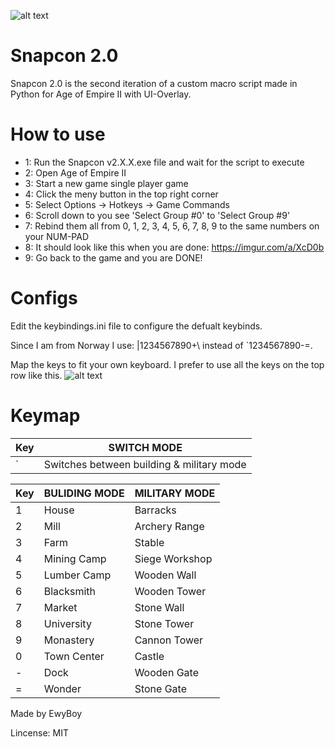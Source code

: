 ![alt text](https://media.giphy.com/media/2sYcUIFxphkBvR4S5J/giphy.gif)

# Snapcon 2.0 #

Snapcon 2.0 is the second iteration of a custom macro script made in Python for Age of Empire II with UI-Overlay.

# How to use #

*  1: Run the Snapcon v2.X.X.exe file and wait for the script to execute
*  2: Open Age of Empire II
*  3: Start a new game single player game 
*  4: Click the meny button in the top right corner
*  5: Select Options -> Hotkeys -> Game Commands
*  6: Scroll down to you see 'Select Group #0' to 'Select Group #9'
*  7: Rebind them all from 0, 1, 2, 3, 4, 5, 6, 7, 8, 9 to the same numbers on your NUM-PAD
*  8: It should look like this when you are done: https://imgur.com/a/XcD0b
*  9: Go back to the game and you are DONE!

# Configs #
Edit the keybindings.ini file to configure the defualt keybinds.

Since I am from Norway I use: |1234567890+\ instead of `1234567890-=.

Map the keys to fit your own keyboard. I prefer to use all the keys on the top row like this.
![alt text](https://i.imgur.com/DO2pblv.jpg)

# Keymap #

| Key     | SWITCH MODE |
| --------|---------------|
| `  	  | Switches between building & military mode 		  |

| Key     | BULIDING MODE | MILITARY MODE |
| --------|---------------|---------------|
| 1  	  | House  		  | Barracks    	  |
| 2  	  | Mill  		  | Archery Range |
| 3  	  | Farm  		  | Stable    	  |
| 4  	  | Mining Camp   | Siege Workshop|
| 5  	  | Lumber Camp   | Wooden Wall   |
| 6  	  | Blacksmith    | Wooden Tower  |
| 7  	  | Market  	  | Stone Wall    |
| 8  	  | University    | Stone Tower   |
| 9  	  | Monastery  	  | Cannon Tower  |
| 0  	  | Town Center   | Castle    	  |
| -  	  | Dock  		  | Wooden Gate   |
| =  	  | Wonder  	  | Stone Gate    |


Made by EwyBoy

Lincense: MIT
